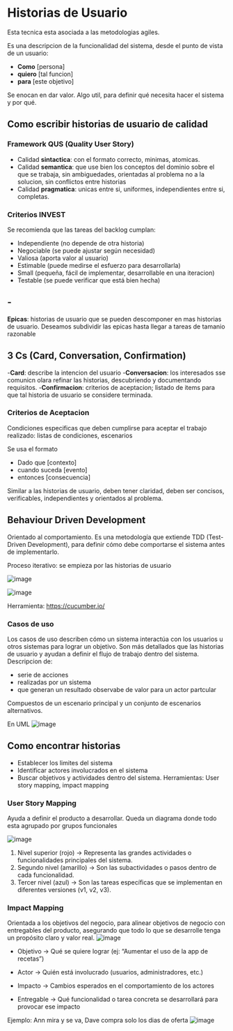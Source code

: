 # Historias de Usuario

Esta tecnica esta asociada a las metodologias agiles.

Es una descripcion de la funcionalidad del sistema, desde el punto de vista de un usuario:
- **Como** [persona]
- **quiero** [tal funcion]
- **para** [este objetivo]

Se enocan en dar valor. Algo util, para definir qué necesita hacer el sistema y por qué.

## Como escribir historias de usuario de calidad

### Framework QUS (Quality User Story)
- Calidad **sintactica**: con el formato correcto, minimas, atomicas.
- Calidad **semantica**: que use bien los conceptos del dominio sobre el que se trabaja, sin ambiguedades, orientadas al problema no a la solucion, sin conflictos entre historias
- Calidad **pragmatica**: unicas entre si, uniformes, independientes entre si, completas.

###  Criterios INVEST
Se recomienda que las tareas del backlog cumplan:
- Independiente (no depende de otra historia)
- Negociable (se puede ajustar según necesidad)
- Valiosa (aporta valor al usuario)
- Estimable (puede medirse el esfuerzo para desarrollarla)
- Small (pequeña, fácil de implementar, desarrollable en una iteracion)
- Testable (se puede verificar que está bien hecha)

## -
**Epicas**: historias de usuario que se pueden descomponer en mas historias de usuario. Deseamos subdividir las epicas hasta llegar a tareas de tamanio razonable


## 3 Cs (Card, Conversation, Confirmation)
-**Card**: describe la intencion del usuario
-**Conversacion**: los interesados sse comunicn olara refinar las historias, descubriendo y documentando requisitos. 
-**Confirmacion**: criterios de aceptacion; listado de items para que tal historia de usuario se considere terminada.

### Criterios de Aceptacion
Condiciones especificas que deben cumplirse para aceptar el trabajo realizado: listas de condiciones, escenarios

Se usa el formato
- Dado que [contexto]
- cuando suceda [evento]
- entonces [consecuencia]

Similar a las historias de usuario, deben tener claridad, deben ser concisos, verificables, independientes y orientados al problema.

##  Behaviour Driven Development
Orientado al comportamiento. Es una metodología que extiende TDD (Test-Driven Development), para definir cómo debe comportarse el sistema antes de implementarlo.

Proceso iterativo: se empieza por las historias de usuario

![image](https://github.com/user-attachments/assets/4c37e72b-859a-4cf7-8000-a9df5e6c8206)

![image](https://github.com/user-attachments/assets/1e952861-ce54-4899-a5e9-d04939d679cb)

Herramienta: <https://cucumber.io/>

### Casos de uso
Los casos de uso describen cómo un sistema interactúa con los usuarios u otros sistemas para lograr un objetivo. Son más detallados que las historias de usuario y ayudan a definir el flujo de trabajo dentro del sistema.
Descripcion de:
- serie de acciones
- realizadas por un sistema
- que generan un resultado observabe de valor para un actor partcular

Compuestos de un escenario principal y un conjunto de escenarios alternativos.

En UML
![image](https://github.com/user-attachments/assets/e4757061-a52a-4125-967d-400ff11a4f98)

## Como encontrar historias
- Establecer los limites del sistema
- Identificar actores involucrados en el sistema
- Buscar objetivos y actividades dentro del sistema. Herramientas: User story mapping, impact mapping

### User Story Mapping
Ayuda a definir el producto a desarrollar. Queda un diagrama donde todo esta agrupado por grupos funcionales

![image](https://github.com/user-attachments/assets/79dc335a-8fa9-4119-9f89-135a86393a99)

1. Nivel superior (rojo) → Representa las grandes actividades o funcionalidades principales del sistema.
2. Segundo nivel (amarillo) → Son las subactividades o pasos dentro de cada funcionalidad.
3. Tercer nivel (azul) → Son las tareas específicas que se implementan en diferentes versiones (v1, v2, v3).

### Impact Mapping
Orientada a los objetivos del negocio, para alinear objetivos de negocio con entregables del producto, asegurando que todo lo que se desarrolle tenga un propósito claro y valor real.
![image](https://github.com/user-attachments/assets/3913268b-4aa3-4df8-88f4-10449ebc6268)

- Objetivo → Qué se quiere lograr (ej: “Aumentar el uso de la app de recetas”)

- Actor → Quién está involucrado (usuarios, administradores, etc.)

- Impacto → Cambios esperados en el comportamiento de los actores

- Entregable → Qué funcionalidad o tarea concreta se desarrollará para provocar ese impacto

Ejemplo: Ann mira y se va, Dave compra solo los dias de oferta
![image](https://github.com/user-attachments/assets/353e7760-273e-41fd-815e-03461712580a)

